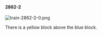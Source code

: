 #### 2862-2
![train-2862-2-0.png](https://github.com/lil-lab/nlvr/raw/master/nlvr/train/images/10/train-2862-2-0.png "train-2862-2-0.png")

There is a yellow block above the blue block.
